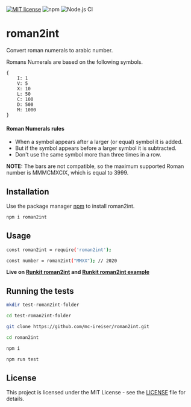 [![MIT license](https://img.shields.io/badge/License-MIT-blue.svg)](https://lbesson.mit-license.org/) ![npm](https://img.shields.io/npm/v/roman2int) ![Node.js CI](https://github.com/mc-ireiser/roman2int/workflows/Node.js%20CI/badge.svg?branch=master)

# roman2int

Convert roman numerals to arabic number.

Romans Numerals are based on the following symbols.

```
{
    I: 1
    V: 5
    X: 10
    L: 50
    C: 100
    D: 500
    M: 1000
}
```

#### Roman Numerals rules

- When a symbol appears after a larger (or equal) symbol it is added.
- But if the symbol appears before a larger symbol it is subtracted.
- Don't use the same symbol more than three times in a row.

**NOTE:** The bars are not compatible, so the maximum supported Roman number is MMMCMXCIX, which is equal to 3999.

## Installation

Use the package manager [npm](https://www.npmjs.com/package/roman2int) to install roman2int.

```bash
npm i roman2int
```

## Usage

```bash
const roman2int = require('roman2int');

const number = roman2int("MMXX"); // 2020
```

**Live on [Runkit roman2int](https://npm.runkit.com/roman2int) and [Runkit roman2int example](https://runkit.com/ireiser/runkit-npm-roman2int)**

## Running the tests

```bash
mkdir test-roman2int-folder

cd test-roman2int-folder

git clone https://github.com/mc-ireiser/roman2int.git

cd roman2int

npm i

npm run test
```

## License

This project is licensed under the MIT License - see the [LICENSE](LICENSE) file for details.
